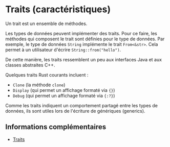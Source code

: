 # Traits (caractéristiques)

Un trait est un ensemble de méthodes.

Les types de données peuvent implémenter des traits. Pour ce faire, les méthodes qui composent le trait sont définies pour le type de données. Par exemple, le type de données `String` implémente le trait `From<&str>`. Cela permet à un utilisateur d'écrire `String::from("hello")`.

De cette manière, les traits ressemblent un peu aux interfaces Java et aux classes abstraites C++.

Quelques traits Rust courants incluent :

- `Clone` (la méthode `clone`)
- `Display` (qui permet un affichage formaté via `{}`)
- `Debug` (qui permet un affichage formaté via `{:?}`)

Comme les traits indiquent un comportement partagé entre les types de données, ils sont utiles lors de l'écriture de génériques (generics).

## Informations complémentaires

- [Traits](https://jimskapt.github.io/rust-book-fr/ch10-02-traits.html)
